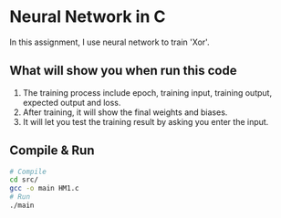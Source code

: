 # Neural Network in C

In this assignment, I use neural network to train 'Xor'.

## What will show you when run this code

1. The training process include epoch, training input, training output, expected output and loss. 
2. After training, it will show the final weights and biases.
3. It will let you test the training result by asking you enter the input.

## Compile & Run

```sh
# Compile
cd src/
gcc -o main HM1.c
# Run
./main
```
